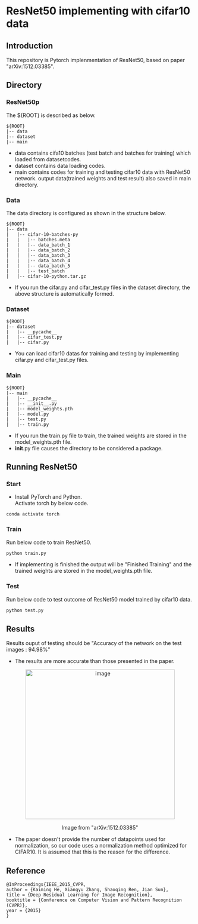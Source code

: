 # ResNet50 implementing with cifar10 data
  
## Introduction
This repository is Pytorch implenmentation of ResNet50, based on paper "arXiv:1512.03385".
  
## Directory  
### ResNet50p  
  
The ${ROOT} is described as below.  
  
```
${ROOT}  
|-- data  
|-- dataset  
|-- main  
```
  
* data contains cifa10 batches (test batch and batches for training) which loaded from datasetcodes.  
* dataset contains data loading codes.  
* main contains codes for training and testing cifar10 data with ResNet50 network. output data(trained weights and test result) also saved in main directory.  
   
### Data   
The data directory is configured as shown in the structure below.  
  
```
${ROOT}  
|-- data  
|   |-- cifar-10-batches-py  
|   |   |-- batches.meta  
|   |   |-- data_batch_1  
|   |   |-- data_batch_2  
|   |   |-- data_batch_3  
|   |   |-- data_batch_4  
|   |   |-- data_batch_5  
|   |   |-- test_batch  
|   |-- cifar-10-python.tar.gz  
```
  
* If you run the cifar.py and cifar_test.py files in the dataset directory, the above structure is automatically formed.  

### Dataset  
  
```
${ROOT}  
|-- dataset  
|   |-- __pycache__  
|   |-- cifar_test.py  
|   |-- cifar.py  
```
  

* You can load cifar10 datas for training and testing by implementing cifar.py and cifar_test.py files.  

### Main  

```
${ROOT}  
|-- main  
|   |-- __pycache__  
|   |-- __init__.py  
|   |-- model_weights.pth  
|   |-- model.py  
|   |-- test.py  
|   |-- train.py  
```
  
 
* If you run the train.py file to train, the trained weights are stored in the model_weights.pth file.  
* __init__.py file causes the directory to be considered a package.  
    
## Running ResNet50  
### Start  
* Install PyTorch and Python.  
Activate torch by below code.
```
conda activate torch
```
  
### Train  
Run below code to train ResNet50.  
```python
python train.py  
```
  
* If implementing is finished the output will be "Finished Training" and the trained weights are stored in the model_weights.pth file.  

### Test  
Run below code to test outcome of ResNet50 model trained by cifar10 data.  
```python
python test.py  
```

## Results  
Results ouput of testing should be "Accuracy of the network on the test images : 94.98%"  


* The results are more accurate than those presented in the paper.
  
<p align="center"><img width="401" alt="image" src="https://github.com/snuece20/Resnet50cifar10/assets/157671957/4908fb4f-377f-470f-a411-0bd0f953ca92"></p>  
<p align="center"> Image from "arXiv:1512.03385" </p>  


* The paper doesn't provide the number of datapoints used for normalization, so our code uses a normalization method optimized for CIFAR10. It is assumed that this is the reason for the difference.

## Reference  
```
@InProceedings{IEEE_2015_CVPR,  
author = {Kaiming He, Xiangyu Zhang, Shaoqing Ren, Jian Sun},  
title = {Deep Residual Learning for Image Recognition},  
booktitle = {Conference on Computer Vision and Pattern Recognition (CVPR)},  
year = {2015}  
}
```


 


